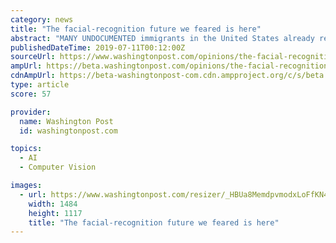 ```yaml
---
category: news
title: "The facial-recognition future we feared is here"
abstract: "MANY UNDOCUMENTED immigrants in the United States already refrain from full participation in American life, concerned about the risk of deportation. But now they have another reason to fear showing their faces — literally. The Post reported this week ..."
publishedDateTime: 2019-07-11T00:12:00Z
sourceUrl: https://www.washingtonpost.com/opinions/the-facial-recognition-future-we-feared-is-here/2019/07/10/a1a281b8-a1b8-11e9-b732-41a79c2551bf_story.html
ampUrl: https://beta.washingtonpost.com/opinions/the-facial-recognition-future-we-feared-is-here/2019/07/10/a1a281b8-a1b8-11e9-b732-41a79c2551bf_story.html?outputType=amp
cdnAmpUrl: https://beta-washingtonpost-com.cdn.ampproject.org/c/s/beta.washingtonpost.com/opinions/the-facial-recognition-future-we-feared-is-here/2019/07/10/a1a281b8-a1b8-11e9-b732-41a79c2551bf_story.html?outputType=amp
type: article
score: 57

provider:
  name: Washington Post
  id: washingtonpost.com

topics:
  - AI
  - Computer Vision

images:
  - url: https://www.washingtonpost.com/resizer/_HBUa8MemdpvmodxLoFfKN4c0pY=/1484x0/arc-anglerfish-washpost-prod-washpost.s3.amazonaws.com/public/LW3R53VDIUI6TNZSIGTZYJKRX4.jpg
    width: 1484
    height: 1117
    title: "The facial-recognition future we feared is here"
---
```

